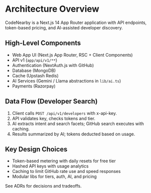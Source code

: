 # Architecture Overview

CodeNearby is a Next.js 14 App Router application with API endpoints, token-based pricing, and AI-assisted developer discovery.

## High-Level Components
- Web App UI (Next.js App Router, RSC + Client Components)
- API v1 (`app/api/v1/**`)
- Authentication (NextAuth.js with GitHub)
- Database (MongoDB)
- Cache (Upstash Redis)
- AI Services (Gemini / Llama abstractions in `lib/ai.ts`)
- Payments (Razorpay)

## Data Flow (Developer Search)
1. Client calls `POST /api/v1/developers` with x-api-key.
2. API validates key, checks tokens and tier.
3. AI extracts intent and search facets; GitHub search executes with caching.
4. Results summarized by AI; tokens deducted based on usage.

## Key Design Choices
- Token-based metering with daily resets for free tier
- Hashed API keys with usage analytics
- Caching to limit GitHub rate use and speed responses
- Modular libs for tiers, auth, AI, and pricing

See ADRs for decisions and tradeoffs.
